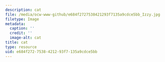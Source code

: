 ```yaml
---
description: cat
file: /media/ocw-www-github/e684f2727538421293f7135a9cdce5bb_Izzy.jpg
filetype: Image
metadata:
  caption: ''
  credit: ''
  image-alt: cat
title: cat
type: resource
uid: e684f272-7538-4212-93f7-135a9cdce5bb
---
```

